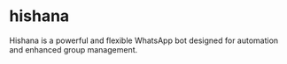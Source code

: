 # hishana
Hishana is a powerful and flexible WhatsApp bot designed for automation and enhanced group management.
